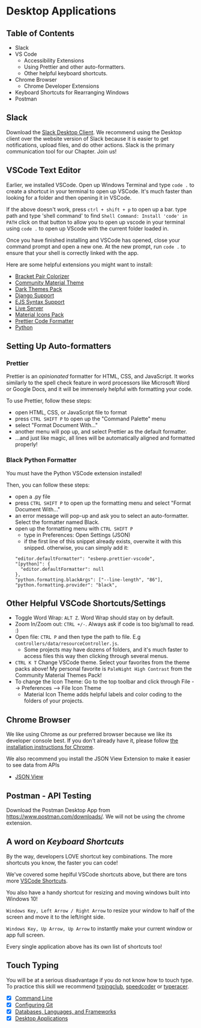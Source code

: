 # Desktop Applications 

## Table of Contents 
- Slack
- VS Code
    - Accessibility Extensions
    - Using Prettier and other auto-formatters.
    - Other helpful keyboard shortcuts.
- Chrome Browser
    - Chrome Developer Extensions
- Keyboard Shortcuts for Rearranging Windows
- Postman

## Slack

Download the [Slack Desktop Client](https://slack.com/downloads/windows). We recommend using the Desktop client over the website version of Slack because it is easier to get notifications, upload files, and do other actions. Slack is the primary communication tool for our Chapter. Join us! 

## VSCode Text Editor
Earlier, we installed VSCode. Open up Windows Terminal and type `code .` to create a shortcut in your terminal to open up VSCode. It's much faster than looking for a folder and then opening it in VSCode.

If the above doesn't work, press `ctrl + shift + p` to open up a bar. type path and type 'shell command' to find `Shell Command: Install 'code' in PATH` click on that button to allow you to open up vscode in your terminal using `code .` to open up VScode with the current folder loaded in.

Once you have finished installing and VSCode has opened, close your command prompt and open a new one. At the new prompt, run `code .` to ensure that your shell is correctly linked with the app.

Here are some helpful extensions you might want to install:
- [Bracket Pair Colorizer](https://marketplace.visualstudio.com/items?itemName=CoenraadS.bracket-pair-colorizer)
- [Community Material Theme](https://marketplace.visualstudio.com/items?itemName=Equinusocio.vsc-community-material-theme)
- [Dark Themes Pack](https://marketplace.visualstudio.com/items?itemName=thegeoffstevens.best-dark-themes-pack)
- [Django Support](https://marketplace.visualstudio.com/items?itemName=batisteo.vscode-django)
- [EJS Syntax Support](https://marketplace.visualstudio.com/items?itemName=DigitalBrainstem.javascript-ejs-support)
- [Live Server](https://marketplace.visualstudio.com/items?itemName=ritwickdey.LiveServer)
- [Material Icons Pack](https://marketplace.visualstudio.com/items?itemName=PKief.material-icon-theme)
- [Prettier Code Formatter](https://marketplace.visualstudio.com/items?itemName=esbenp.prettier-vscode)
- [Python](https://marketplace.visualstudio.com/items?itemName=ms-python.python)

## Setting Up Auto-formatters

### Prettier

Prettier is an *opinionated* formatter for HTML, CSS, and JavaScript. It works similarly to the spell check feature in word processors like Microsoft Word or Google Docs, and it will be immensely helpful with formatting your code. 

To use Prettier, follow these steps:
- open HTML, CSS, or JavaScript file to format
- press `CTRL SHIFT P` to open up the "Command Palette" menu
- select "Format Document With..."
- another menu will pop up, and select Prettier as the default formatter.
- ...and just like magic, all lines will be automatically aligned and formatted properly!

### Black Python Formatter

You must have the Python VSCode extension installed!

Then, you can follow these steps:
- open a .py file
- press `CTRL SHIFT P` to open up the formatting menu and select "Format Document With..."
- an error message will pop-up and ask you to select an auto-formatter. Select the formatter named Black.
- open up the formatting menu with `CTRL SHIFT P`
  - type in Preferences: Open Settings (JSON)
  - if the first line of this snippet already exists, overwite it with this snipped. otherwise, you can simply add it:
  ```
  "editor.defaultFormatter": "esbenp.prettier-vscode",
  "[python]": {
    "editor.defaultFormatter": null
  },
  "python.formatting.blackArgs": ["--line-length", "86"],
  "python.formatting.provider": "black",
  ```

## Other Helpful VSCode Shortcuts/Settings
- Toggle Word Wrap: `ALT Z`. Word Wrap should stay on by default.
- Zoom In/Zoom out: `CTRL +/-`. Always ask if code is too big/small to read. :)
- Open file: `CTRL P` and then type the path to file. E.g `controllers/data/resourceController.js`. 
  - Some projects may have dozens of folders, and it's much faster to access files this way then clicking through several menus.
- `CTRL K T` Change VSCode theme. Select your favorites from the theme packs above! My personal favorite is `PaleNight High Contrast` from the Community Material Themes Pack!
- To change the Icon Theme: Go to the top toolbar and click through File --> Preferences --> File Icon Theme
  - Material Icon Theme adds helpful labels and color coding to the folders of your projects.

## Chrome Browser
We like using Chrome as our preferred browser because we like its developer console best. If you don't already have it, please follow [the installation instructions for Chrome](https://support.google.com/chrome/answer/95346?hl=en).

We also recommend you install the JSON View Extension to make it easier to see data from APIs

* [JSON View](https://chrome.google.com/webstore/detail/jsonview/chklaanhfefbnpoihckbnefhakgolnmc)

## Postman - API Testing

Download the Postman Desktop App from https://www.postman.com/downloads/. We will not be using the chrome extension.

## A word on *Keyboard Shortcuts*

By the way, developers LOVE shortcut key combinations. The more shortcuts you know, the faster you can code!

We've covered some heplful VSCode shortcuts above, but there are tons more [VSCode Shortcuts](https://code.visualstudio.com/shortcuts/keyboard-shortcuts-windows.pdf). 

You also have a handy shortcut for resizing and moving windows built into Windows 10!

`Windows Key, Left Arrow / Right Arrow` to resize your window to half of the screen and move it to the left/right side. 

`Windows Key, Up Arrow, Up Arrow` to instantly make your current window or app full screen.

Every single application above has its own list of shortcuts too!

## Touch Typing
You will be at a serious disadvantage if you do not know how to touch type. To practice this skill we recommend [typingclub](http://typingclub.com), [speedcoder](http://www.speedcoder.net/) or [typeracer](http://play.typeracer.com/).

* [x] [Command Line](command-line-setup.md)
* [x] [Configuring Git](git-configuration.md)
* [x] [Databases, Languages, and Frameworks](dbs-languages-frameworks.md)
* [x] [Desktop Applications](desktop-applications.md)
